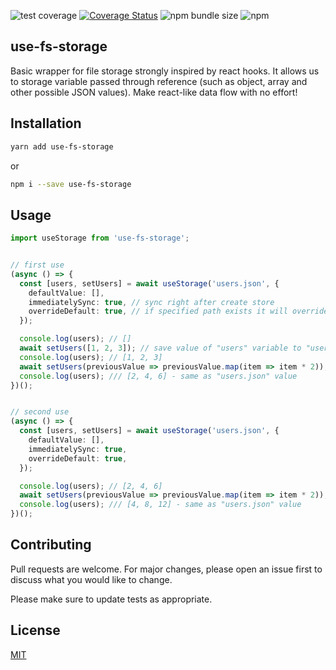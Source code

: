 ![test coverage](https://github.com/Aliath/use-fs-storage/workflows/test/badge.svg)
[![Coverage Status](https://coveralls.io/repos/github/Aliath/use-fs-storage/badge.svg?branch=master)](https://coveralls.io/github/Aliath/use-fs-storage?branch=master)
![npm bundle size](https://img.shields.io/bundlephobia/min/use-fs-storage)
![npm](https://img.shields.io/npm/dw/use-fs-storage?style=plastic)

## use-fs-storage
Basic wrapper for file storage strongly inspired by react hooks. It allows us to storage variable passed through reference (such as object, array and other possible JSON values). Make react-like data flow with no effort!

## Installation


```bash
yarn add use-fs-storage
```

or 
```bash
npm i --save use-fs-storage
```

## Usage

```typescript
import useStorage from 'use-fs-storage';


// first use
(async () => {
  const [users, setUsers] = await useStorage('users.json', {
    defaultValue: [],
    immediatelySync: true, // sync right after create store
    overrideDefault: true, // if specified path exists it will override default value
  });

  console.log(users); // []
  await setUsers([1, 2, 3]); // save value of "users" variable to "users.json"
  console.log(users); // [1, 2, 3]
  await setUsers(previousValue => previousValue.map(item => item * 2));
  console.log(users); /// [2, 4, 6] - same as "users.json" value
})();


// second use
(async () => {
  const [users, setUsers] = await useStorage('users.json', {
    defaultValue: [],
    immediatelySync: true,
    overrideDefault: true,
  });

  console.log(users); // [2, 4, 6]
  await setUsers(previousValue => previousValue.map(item => item * 2));
  console.log(users); /// [4, 8, 12] - same as "users.json" value
})();
```

## Contributing
Pull requests are welcome. For major changes, please open an issue first to discuss what you would like to change.

Please make sure to update tests as appropriate.

## License
[MIT](https://choosealicense.com/licenses/mit/)